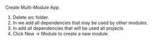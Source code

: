 Create Multi-Module App
1. Delete src folder.
2. In <dependencyManagement> we add all dependencies that may be used by other modules.
3. In <dependencies> add all dependencies that will be used all projects
4. Click New -> Module to create a new module 